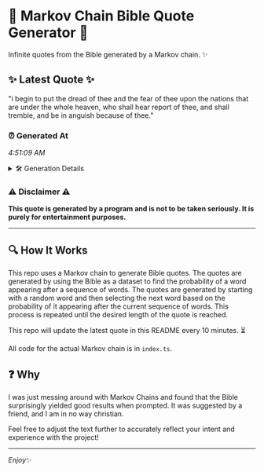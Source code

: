 # 📖 Markov Chain Bible Quote Generator 📖

Infinite quotes from the Bible generated by a Markov chain. ✨

## ✨ Latest Quote ✨
"i begin to put the dread of thee and the fear of thee upon the nations that are under the whole heaven, who shall hear report of thee, and shall tremble, and be in anguish because of thee."

### ⏰ Generated At
*4:51:09 AM*

<details>
    <summary>🛠️ Generation Details</summary>
    <p>
        <strong>🌱 Seed:</strong> i<br>
        <strong>🔄 Iterations:</strong> 37<br>
        <strong>📜 Context History:</strong><br>[ i ]: begin<br>[ i, begin ]: to<br>[ i, begin, to ]: put<br>[ i, begin, to, put ]: the<br>[ i, begin, to, put, the ]: dread<br>[ i, begin, to, put, the, dread ]: of<br>[ begin, to, put, the, dread, of ]: thee<br>[ to, put, the, dread, of, thee ]: and<br>[ put, the, dread, of, thee, and ]: the<br>[ the, dread, of, thee, and, the ]: fear<br>[ dread, of, thee, and, the, fear ]: of<br>[ of, thee, and, the, fear, of ]: thee<br>[ thee, and, the, fear, of, thee ]: upon<br>[ and, the, fear, of, thee, upon ]: the<br>[ the, fear, of, thee, upon, the ]: nations<br>[ fear, of, thee, upon, the, nations ]: that<br>[ of, thee, upon, the, nations, that ]: are<br>[ thee, upon, the, nations, that, are ]: under<br>[ upon, the, nations, that, are, under ]: the<br>[ the, nations, that, are, under, the ]: whole<br>[ nations, that, are, under, the, whole ]: heaven,<br>[ that, are, under, the, whole, heaven, ]: who<br>[ are, under, the, whole, heaven,, who ]: shall<br>[ under, the, whole, heaven,, who, shall ]: hear<br>[ the, whole, heaven,, who, shall, hear ]: report<br>[ whole, heaven,, who, shall, hear, report ]: of<br>[ heaven,, who, shall, hear, report, of ]: thee,<br>[ who, shall, hear, report, of, thee, ]: and<br>[ shall, hear, report, of, thee,, and ]: shall<br>[ hear, report, of, thee,, and, shall ]: tremble,<br>[ report, of, thee,, and, shall, tremble, ]: and<br>[ of, thee,, and, shall, tremble,, and ]: be<br>[ thee,, and, shall, tremble,, and, be ]: in<br>[ and, shall, tremble,, and, be, in ]: anguish<br>[ shall, tremble,, and, be, in, anguish ]: because<br>[ tremble,, and, be, in, anguish, because ]: of<br>[ and, be, in, anguish, because, of ]: thee.<br>
    </p>
</details>

### ⚠️ Disclaimer ⚠️
**This quote is generated by a program and is not to be taken seriously. It is purely for entertainment purposes.**

---

## 🔍 How It Works

This repo uses a Markov chain to generate Bible quotes. The quotes are generated by using the Bible as a dataset to find the probability of a word appearing after a sequence of words. The quotes are generated by starting with a random word and then selecting the next word based on the probability of it appearing after the current sequence of words. This process is repeated until the desired length of the quote is reached.

This repo will update the latest quote in this README every 10 minutes. ⏳

All code for the actual Markov chain is in `index.ts`.

## ❓ Why

I was just messing around with Markov Chains and found that the Bible surprisingly yielded good results when prompted. 
It was suggested by a friend, and I am in no way christian.

Feel free to adjust the text further to accurately reflect your intent and experience with the project!

---

*Enjoy*✨
